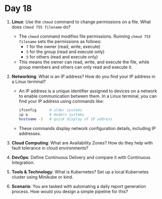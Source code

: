 # Day 18

1. **Linux**: Use the `chmod` command to change permissions on a file. What does `chmod 755 filename` do?
   - The `chmod` command modifies file permissions. Running `chmod 755 filename` sets the permissions as follows:
     - `7` for the owner (read, write, execute)
     - `5` for the group (read and execute only)
     - `5` for others (read and execute only)
   - This means the owner can read, write, and execute the file, while group members and others can only read and execute it.

2. **Networking**: What is an IP address? How do you find your IP address in a Linux terminal?
   - An IP address is a unique identifier assigned to devices on a network to enable communication between them. In a Linux terminal, you can find your IP address using commands like:
     ```bash
     ifconfig      # older systems
     ip a          # modern systems
     hostname -I   # quick display of IP address
     ```
   - These commands display network configuration details, including IP addresses.

3. **Cloud Computing**: What are Availability Zones? How do they help with fault tolerance in cloud environments?
4. **DevOps**: Define Continuous Delivery and compare it with Continuous Integration.
5. **Tools & Technology**: What is Kubernetes? Set up a local Kubernetes cluster using Minikube or kind.
6. **Scenario**: You are tasked with automating a daily report generation process. How would you design a simple pipeline for this?


